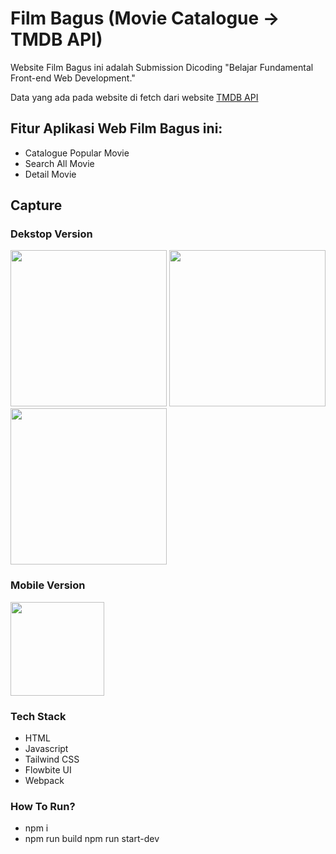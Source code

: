 # Film Bagus (Movie Catalogue -> TMDB API)

<p>Website Film Bagus ini adalah Submission Dicoding "Belajar Fundamental Front-end Web Development."</p>
<p>Data yang ada pada website di fetch dari website <a href="https://developers.themoviedb.org/3/getting-started/introduction">TMDB API</a> </p>

## Fitur Aplikasi Web Film Bagus ini:
* Catalogue Popular Movie
* Search All Movie
* Detail Movie

## Capture
### Dekstop Version
<p><img src="https://user-images.githubusercontent.com/77820694/193395741-3fcd3d45-0200-45ad-8552-4c356c0a6bc8.png" width="250px">
<img src="https://user-images.githubusercontent.com/77820694/193395757-e1b1e112-65f9-4481-804d-3c89f3fedb9a.png" width="250px"> 
<img src="https://user-images.githubusercontent.com/77820694/193395773-105d53d2-1076-44fa-8dcf-8e5a74b08c8d.png" width="250px"></p>

### Mobile Version
<p><img src="https://user-images.githubusercontent.com/77820694/193395801-bdbc34a7-1850-4fbd-8ae2-391c468c9f75.png" width="150px"></p>

### Tech Stack
* HTML
* Javascript
* Tailwind CSS
* Flowbite UI
* Webpack

### How To Run?
* npm i
* npm run build
npm run start-dev
